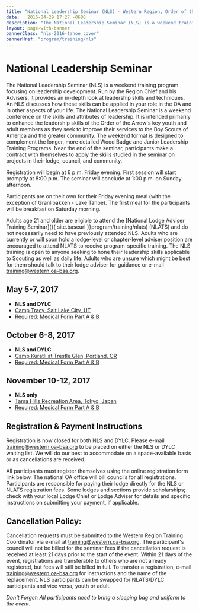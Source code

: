 ```yaml
---
title: "National Leadership Seminar (NLS) - Western Region, Order of the Arrow, Boy Scouts of America"
date:   2016-04-29 17:27 -0600
description: "The National Leadership Seminar (NLS) is a weekend training program focusing on leadership development."
layout: page-with-banner
bannerClass: "nls-2016-tahoe cover"
bannerHref: "program/training/nls"
---
```


# National Leadership Seminar

The National Leadership Seminar (NLS) is a weekend training program focusing on leadership development. Run by the Region Chief and his Advisers, it provides an in-depth look at leadership skills and techniques. An NLS discusses how these skills can be applied in your role in the OA and in other aspects of your life. The National Leadership Seminar is a weekend conference on the skills and attributes of leadership. It is intended primarily to enhance the leadership skills of the Order of the Arrow's key youth and adult members as they seek to improve their services to the Boy Scouts of America and the greater community. The weekend format is designed to complement the longer, more detailed Wood Badge and Junior Leadership Training Programs. Near the end of the seminar, participants make a contract with themselves to apply the skills studied in the seminar on projects in their lodge, council, and community.

Registration will begin at 6 p.m. Friday evening. First session will start promptly at 8:00 p.m. The seminar will conclude at 1:00 p.m. on Sunday afternoon.

Participants are on their own for their Friday evening meal (with the exception of Granlibakken - Lake Tahoe). The first meal for the participants will be breakfast on Saturday morning.

Adults age 21 and older are eligible to attend the [National Lodge Adviser Training Seminar]({{ site.baseurl }}program/training/nlats) (NLATS) and do not necessarily need to have previously attended NLS. Adults who are currently or will soon hold a lodge-level or chapter-level adviser position are encouraged to attend NLATS to receive program-specific training. The NLS training is open to anyone seeking to hone their leadership skills applicable to Scouting as well as daily life. Adults who are unsure which might be best for them should talk to their lodge adviser for guidance or e-mail [training@western.oa-bsa.org](mailto:training@western.oa-bsa.org).

## May 5-7, 2017

* **NLS and DYLC**
* [Camp Tracy, Salt Lake City, UT](https://www.saltlakescouts.org/new-scout-camp)
* [Required: Medical Form Part A &amp; B](http://www.scouting.org/filestore/HealthSafety/pdf/680-001_AB.pdf)


## October 6-8, 2017

* **NLS and DYLC**
* [Camp Kuratli at Trestle Glen, Portland, OR](http://www.campkuratli.com/)
* [Required: Medical Form Part A &amp; B](http://www.scouting.org/filestore/HealthSafety/pdf/680-001_AB.pdf)


## November 10-12, 2017

* **NLS only**
* [Tama Hills Recreation Area, Tokyo, Japan](http://www.yokotasupport.com/tama-hills/)
* [Required: Medical Form Part A &amp; B](http://www.scouting.org/filestore/HealthSafety/pdf/680-001_AB.pdf)


## Registration &amp; Payment Instructions

<div class="alert alert-info">
  Registration is now closed for both NLS and DYLC. Please e-mail <a href="mailto:training@western.oa-bsa.org">training@western.oa-bsa.org</a> to be placed on either the NLS or DYLC waiting list. We will do our best to accommodate on a space-available basis or as cancellations are received.
</div>

All participants must register themselves using the online registration form link below. The national OA office will bill councils for all registrations. Participants are responsible for paying their lodge directly for the NLS or NLATS registration fees. Some lodges and sections provide scholarships; check with your local Lodge Chief or Lodge Adviser for details and specific instructions on submitting your payment, if applicable.

## Cancellation Policy:

Cancellation requests must be submitted to the Western Region Training Coordinator via e-mail at [training@western.oa-bsa.org](mailto:training@western.oa-bsa.org). The participant's council will not be billed for the seminar fees if the cancellation request is received at least 21 days prior to the start of the event. Within 21 days of the event, registrations are transferable to others who are not already registered, but fees will still be billed in full. To transfer a registration, e-mail [training@western.oa-bsa.org](mailto:training@western.oa-bsa.org) for instructions and the name of the replacement.  NLS participants can be swapped for NLATS/DYLC participants and vice versa, youth or adult.

*Don't Forget: All participants need to bring a sleeping bag and uniform to the event.*